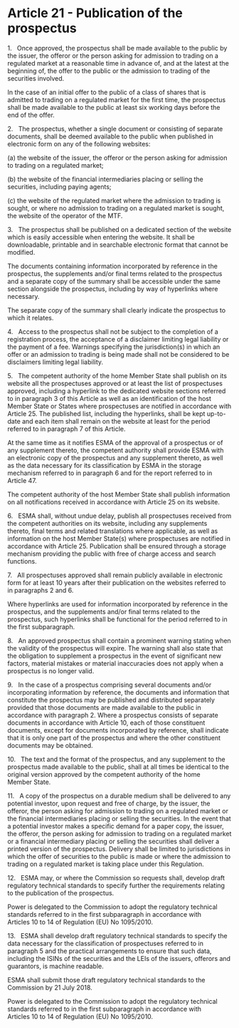 # Article 21 - Publication of the prospectus


1.   Once approved, the prospectus shall be made available to the public by the issuer, the offeror or the person asking for admission to trading on a regulated market at a reasonable time in advance of, and at the latest at the beginning of, the offer to the public or the admission to trading of the securities involved.

In the case of an initial offer to the public of a class of shares that is admitted to trading on a regulated market for the first time, the prospectus shall be made available to the public at least six working days before the end of the offer.

2.   The prospectus, whether a single document or consisting of separate documents, shall be deemed available to the public when published in electronic form on any of the following websites:

(a) the website of the issuer, the offeror or the person asking for admission to trading on a regulated market;

(b) the website of the financial intermediaries placing or selling the securities, including paying agents;

(c) the website of the regulated market where the admission to trading is sought, or where no admission to trading on a regulated market is sought, the website of the operator of the MTF.

3.   The prospectus shall be published on a dedicated section of the website which is easily accessible when entering the website. It shall be downloadable, printable and in searchable electronic format that cannot be modified.

The documents containing information incorporated by reference in the prospectus, the supplements and/or final terms related to the prospectus and a separate copy of the summary shall be accessible under the same section alongside the prospectus, including by way of hyperlinks where necessary.

The separate copy of the summary shall clearly indicate the prospectus to which it relates.

4.   Access to the prospectus shall not be subject to the completion of a registration process, the acceptance of a disclaimer limiting legal liability or the payment of a fee. Warnings specifying the jurisdiction(s) in which an offer or an admission to trading is being made shall not be considered to be disclaimers limiting legal liability.

5.   The competent authority of the home Member State shall publish on its website all the prospectuses approved or at least the list of prospectuses approved, including a hyperlink to the dedicated website sections referred to in paragraph 3 of this Article as well as an identification of the host Member State or States where prospectuses are notified in accordance with Article 25. The published list, including the hyperlinks, shall be kept up-to-date and each item shall remain on the website at least for the period referred to in paragraph 7 of this Article.

At the same time as it notifies ESMA of the approval of a prospectus or of any supplement thereto, the competent authority shall provide ESMA with an electronic copy of the prospectus and any supplement thereto, as well as the data necessary for its classification by ESMA in the storage mechanism referred to in paragraph 6 and for the report referred to in Article 47.

The competent authority of the host Member State shall publish information on all notifications received in accordance with Article 25 on its website.

6.   ESMA shall, without undue delay, publish all prospectuses received from the competent authorities on its website, including any supplements thereto, final terms and related translations where applicable, as well as information on the host Member State(s) where prospectuses are notified in accordance with Article 25. Publication shall be ensured through a storage mechanism providing the public with free of charge access and search functions.

7.   All prospectuses approved shall remain publicly available in electronic form for at least 10 years after their publication on the websites referred to in paragraphs 2 and 6.

Where hyperlinks are used for information incorporated by reference in the prospectus, and the supplements and/or final terms related to the prospectus, such hyperlinks shall be functional for the period referred to in the first subparagraph.

8.   An approved prospectus shall contain a prominent warning stating when the validity of the prospectus will expire. The warning shall also state that the obligation to supplement a prospectus in the event of significant new factors, material mistakes or material inaccuracies does not apply when a prospectus is no longer valid.

9.   In the case of a prospectus comprising several documents and/or incorporating information by reference, the documents and information that constitute the prospectus may be published and distributed separately provided that those documents are made available to the public in accordance with paragraph 2. Where a prospectus consists of separate documents in accordance with Article 10, each of those constituent documents, except for documents incorporated by reference, shall indicate that it is only one part of the prospectus and where the other constituent documents may be obtained.

10.   The text and the format of the prospectus, and any supplement to the prospectus made available to the public, shall at all times be identical to the original version approved by the competent authority of the home Member State.

11.   A copy of the prospectus on a durable medium shall be delivered to any potential investor, upon request and free of charge, by the issuer, the offeror, the person asking for admission to trading on a regulated market or the financial intermediaries placing or selling the securities. In the event that a potential investor makes a specific demand for a paper copy, the issuer, the offeror, the person asking for admission to trading on a regulated market or a financial intermediary placing or selling the securities shall deliver a printed version of the prospectus. Delivery shall be limited to jurisdictions in which the offer of securities to the public is made or where the admission to trading on a regulated market is taking place under this Regulation.

12.   ESMA may, or where the Commission so requests shall, develop draft regulatory technical standards to specify further the requirements relating to the publication of the prospectus.

Power is delegated to the Commission to adopt the regulatory technical standards referred to in the first subparagraph in accordance with Articles 10 to 14 of Regulation (EU) No 1095/2010.

13.   ESMA shall develop draft regulatory technical standards to specify the data necessary for the classification of prospectuses referred to in paragraph 5 and the practical arrangements to ensure that such data, including the ISINs of the securities and the LEIs of the issuers, offerors and guarantors, is machine readable.

ESMA shall submit those draft regulatory technical standards to the Commission by 21 July 2018.

Power is delegated to the Commission to adopt the regulatory technical standards referred to in the first subparagraph in accordance with Articles 10 to 14 of Regulation (EU) No 1095/2010.
